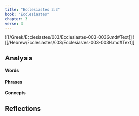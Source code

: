 ```yaml
---
title: "Ecclesiastes 3:3"
book: "Ecclesiastes"
chapter: 3
verse: 3
---
```

![[/Greek/Ecclesiastes/003/Ecclesiastes-003-003G.md#Text]]
![[/Hebrew/Ecclesiastes/003/Ecclesiastes-003-003H.md#Text]]

## Analysis

#### Words

#### Phrases

#### Concepts

## Reflections
